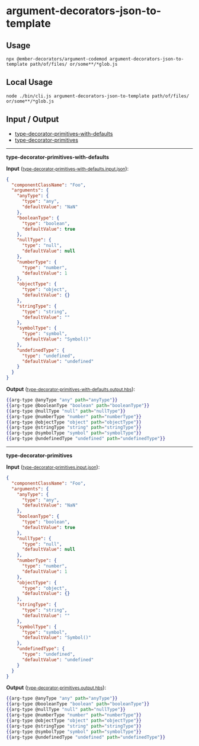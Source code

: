 # argument-decorators-json-to-template


## Usage

```
npx @ember-decorators/argument-codemod argument-decorators-json-to-template path/of/files/ or/some**/*glob.js
```

## Local Usage
```
node ./bin/cli.js argument-decorators-json-to-template path/of/files/ or/some**/*glob.js
```

## Input / Output

<!--FIXTURES_TOC_START-->
* [type-decorator-primitives-with-defaults](#type-decorator-primitives-with-defaults)
* [type-decorator-primitives](#type-decorator-primitives)
<!--FIXTURES_TOC_END-->

<!--FIXTURES_CONTENT_START-->
---
<a id="type-decorator-primitives-with-defaults">**type-decorator-primitives-with-defaults**</a>

**Input** (<small>[type-decorator-primitives-with-defaults.input.json](transforms/argument-decorators-json-to-template/__testfixtures__/type-decorator-primitives-with-defaults.input.json)</small>):
```json
{
  "componentClassName": "Foo",
  "arguments": {
    "anyType": {
      "type": "any",
      "defaultValue": "NaN"
    },
    "booleanType": {
      "type": "boolean",
      "defaultValue": true
    },
    "nullType": {
      "type": "null",
      "defaultValue": null
    },
    "numberType": {
      "type": "number",
      "defaultValue": 1
    },
    "objectType": {
      "type": "object",
      "defaultValue": {}
    },
    "stringType": {
      "type": "string",
      "defaultValue": ""
    },
    "symbolType": {
      "type": "symbol",
      "defaultValue": "Symbol()"
    },
    "undefinedType": {
      "type": "undefined",
      "defaultValue": "undefined"
    }
  }
}

```

**Output** (<small>[type-decorator-primitives-with-defaults.output.hbs](transforms/argument-decorators-json-to-template/__testfixtures__/type-decorator-primitives-with-defaults.output.hbs)</small>):
```hbs
{{arg-type @anyType "any" path="anyType"}}
{{arg-type @booleanType "boolean" path="booleanType"}}
{{arg-type @nullType "null" path="nullType"}}
{{arg-type @numberType "number" path="numberType"}}
{{arg-type @objectType "object" path="objectType"}}
{{arg-type @stringType "string" path="stringType"}}
{{arg-type @symbolType "symbol" path="symbolType"}}
{{arg-type @undefinedType "undefined" path="undefinedType"}}

```
---
<a id="type-decorator-primitives">**type-decorator-primitives**</a>

**Input** (<small>[type-decorator-primitives.input.json](transforms/argument-decorators-json-to-template/__testfixtures__/type-decorator-primitives.input.json)</small>):
```json
{
  "componentClassName": "Foo",
  "arguments": {
    "anyType": {
      "type": "any",
      "defaultValue": "NaN"
    },
    "booleanType": {
      "type": "boolean",
      "defaultValue": true
    },
    "nullType": {
      "type": "null",
      "defaultValue": null
    },
    "numberType": {
      "type": "number",
      "defaultValue": 1
    },
    "objectType": {
      "type": "object",
      "defaultValue": {}
    },
    "stringType": {
      "type": "string",
      "defaultValue": ""
    },
    "symbolType": {
      "type": "symbol",
      "defaultValue": "Symbol()"
    },
    "undefinedType": {
      "type": "undefined",
      "defaultValue": "undefined"
    }
  }
}

```

**Output** (<small>[type-decorator-primitives.output.hbs](transforms/argument-decorators-json-to-template/__testfixtures__/type-decorator-primitives.output.hbs)</small>):
```hbs
{{arg-type @anyType "any" path="anyType"}}
{{arg-type @booleanType "boolean" path="booleanType"}}
{{arg-type @nullType "null" path="nullType"}}
{{arg-type @numberType "number" path="numberType"}}
{{arg-type @objectType "object" path="objectType"}}
{{arg-type @stringType "string" path="stringType"}}
{{arg-type @symbolType "symbol" path="symbolType"}}
{{arg-type @undefinedType "undefined" path="undefinedType"}}

```
<!--FIXTURES_CONTENT_END-->